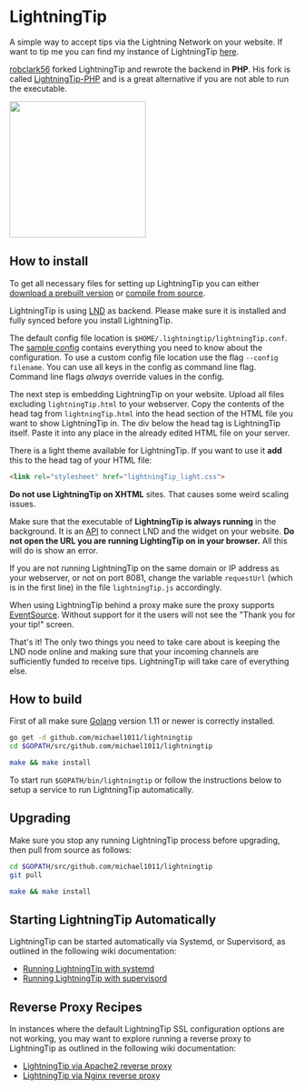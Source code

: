 # LightningTip

A simple way to accept tips via the Lightning Network on your website. If want to tip me you can find my instance of LightningTip [here](https://michael1011.at/lightning.html).

[robclark56](https://github.com/robclark56) forked LightningTip and rewrote the backend in **PHP**. His fork is called [LightningTip-PHP](https://github.com/robclark56/lightningtip) and is a great alternative if you are not able to run the executable.

<img src="https://i.imgur.com/0mOEgTf.gif" width="240">

## How to install

To get all necessary files for setting up LightningTip you can either [download a prebuilt version](https://github.com/michael1011/lightningtip/releases) or [compile from source](#how-to-build).

LightningTip is using [LND](https://github.com/lightningnetwork/lnd) as backend. Please make sure it is installed and fully synced before you install LightningTip.

The default config file location is `$HOME/.lightningtip/lightningTip.conf`. The [sample config](https://github.com/michael1011/lightningtip/blob/master/sample-lightningTip.conf) contains everything you need to know about the configuration. To use a custom config file location use the flag `--config filename`. You can use all keys in the config as command line flag. Command line flags *always* override values in the config.

The next step is embedding LightningTip on your website. Upload all files excluding `lightningTip.html` to your webserver. Copy the contents of the head tag from `lightningTip.html` into the head section of the HTML file you want to show LightningTip in. The div below the head tag is LightningTip itself. Paste it into any place in the already edited HTML file on your server.

There is a light theme available for LightningTip. If you want to use it **add** this to the head tag of your HTML file:

```html
<link rel="stylesheet" href="lightningTip_light.css">
```

**Do not use LightningTip on XHTML** sites. That causes some weird scaling issues.

Make sure that the executable of **LightningTip is always running** in the background. It is an [API](https://github.com/michael1011/lightningtip/wiki/API-documentation) to connect LND and the widget on your website. **Do not open the URL you are running LightingTip on in your browser.** All this will do is show an error.

If you are not running LightningTip on the same domain or IP address as your webserver, or not on port 8081, change the variable `requestUrl` (which is in the first line) in the file `lightningTip.js` accordingly.

When using LightningTip behind a proxy make sure the proxy supports [EventSource](https://developer.mozilla.org/en-US/docs/Web/API/EventSource). Without support for it the users will not see the "Thank you for your tip!" screen.

That's it! The only two things you need to take care about is keeping the LND node online and making sure that your incoming channels are sufficiently funded to receive tips. LightningTip will take care of everything else.

## How to build

First of all make sure [Golang](https://golang.org/) version 1.11 or newer is correctly installed.

```bash
go get -d github.com/michael1011/lightningtip
cd $GOPATH/src/github.com/michael1011/lightningtip

make && make install
```

To start run `$GOPATH/bin/lightningtip` or follow the instructions below to setup a service to run LightningTip automatically.

## Upgrading

Make sure you stop any running LightningTip process before upgrading, then pull from source as follows:

```bash
cd $GOPATH/src/github.com/michael1011/lightningtip
git pull

make && make install
```

## Starting LightningTip Automatically

LightningTip can be started automatically via Systemd, or Supervisord, as outlined in the following wiki documentation:

* [Running LightningTip with systemd](https://github.com/michael1011/lightningtip/wiki/Running-LightningTip-with-systemd)
* [Running LightningTip with supervisord](https://github.com/michael1011/lightningtip/wiki/Running-LightningTip-with-supervisord)

## Reverse Proxy Recipes

In instances where the default LightningTip SSL configuration options are not working, you may want to explore running a reverse proxy to LightningTip as outlined in the following wiki documentation:

* [LightningTip via Apache2 reverse proxy](https://github.com/michael1011/lightningtip/wiki/LightningTip-via-Apache2-reverse-proxy)
* [LightningTip via Nginx reverse proxy](https://github.com/michael1011/lightningtip/wiki/LightningTip-via-Nginx-reverse-proxy)

